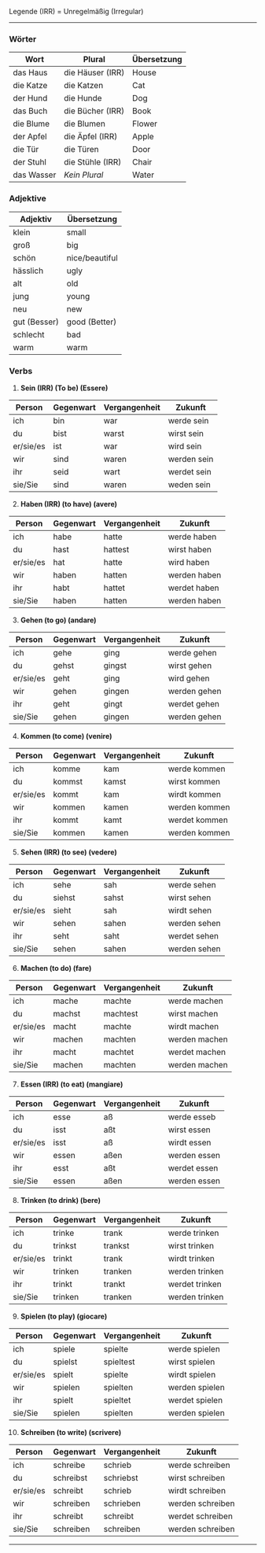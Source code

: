 Legende
(IRR) = Unregelmäßig (Irregular)

---
### Wörter 

| Wort       | Plural           | Übersetzung |
| ---------- | ---------------- | ----------- |
| das Haus   | die Häuser (IRR) | House       |
| die Katze  | die Katzen       | Cat         |
| der Hund   | die Hunde        | Dog         |
| das Buch   | die Bücher (IRR) | Book        |
| die Blume  | die Blumen       | Flower      |
| der Apfel  | die Äpfel (IRR)  | Apple       |
| die Tür    | die Türen        | Door        |
| der Stuhl  | die Stühle (IRR) | Chair       |
| das Wasser | _Kein Plural_    | Water       |

### Adjektive

| Adjektiv     | Übersetzung    |
| ------------ | -------------- |
| klein        | small          |
| groß         | big            |
| schön        | nice/beautiful |
| hässlich     | ugly           |
| alt          | old            |
| jung         | young          |
| neu          | new            |
| gut (Besser) | good (Better)  |
| schlecht      | bad            |
| warm         | warm           |

### Verbs

1. **Sein (IRR) (To be) (Essere)**

| Person    | Gegenwart | Vergangenheit | Zukunft     |
| --------- | --------- | ------------- | ----------- |
| ich       | bin       | war           | werde sein  |
| du        | bist      | warst         | wirst sein  |
| er/sie/es | ist       | war           | wird sein   |
| wir       | sind      | waren         | werden sein |
| ihr       | seid      | wart          | werdet sein |
| sie/Sie   | sind      | waren         | weden sein  |

2. **Haben (IRR) (to have) (avere)**

| Person    | Gegenwart | Vergangenheit | Zukunft      |
| --------- | --------- | ------------- | ------------ |
| ich       | habe      | hatte         | werde haben  |
| du        | hast      | hattest       | wirst haben  |
| er/sie/es | hat       | hatte         | wird haben   |
| wir       | haben     | hatten        | werden haben |
| ihr       | habt      | hattet        | werdet haben |
| sie/Sie   | haben     | hatten        | werden haben |

3. **Gehen (to go) (andare)**

| Person    | Gegenwart | Vergangenheit | Zukunft      |
| --------- | --------- | ------------- | ------------ |
| ich       | gehe      | ging          | werde gehen  |
| du        | gehst     | gingst        | wirst gehen  |
| er/sie/es | geht      | ging          | wird gehen   |
| wir       | gehen     | gingen        | werden gehen |
| ihr       | geht      | gingt         | werdet gehen |
| sie/Sie   | gehen     | gingen        | werden gehen |

4. **Kommen (to come) (venire)**

| Person    | Gegenwart | Vergangenheit | Zukunft       |
| --------- | --------- | ------------- | ------------- |
| ich       | komme     | kam           | werde kommen  |
| du        | kommst    | kamst         | wirst kommen  |
| er/sie/es | kommt     | kam           | wirdt kommen  |
| wir       | kommen    | kamen         | werden kommen |
| ihr       | kommt     | kamt          | werdet kommen |
| sie/Sie   | kommen    | kamen         | werden kommen |

5. **Sehen (IRR) (to see) (vedere)**

| Person    | Gegenwart | Vergangenheit | Zukunft      |
| --------- | --------- | ------------- | ------------ |
| ich       | sehe      | sah           | werde sehen  |
| du        | siehst    | sahst         | wirst sehen  |
| er/sie/es | sieht     | sah           | wirdt sehen  |
| wir       | sehen     | sahen         | werden sehen |
| ihr       | seht      | saht          | werdet sehen |
| sie/Sie   | sehen     | sahen         | werden sehen |

6. **Machen (to do) (fare)**

| Person    | Gegenwart | Vergangenheit | Zukunft       |
| --------- | --------- | ------------- | ------------- |
| ich       | mache     | machte        | werde machen  |
| du        | machst    | machtest      | wirst machen  |
| er/sie/es | macht     | machte        | wirdt machen  |
| wir       | machen    | machten       | werden machen |
| ihr       | macht     | machtet       | werdet machen |
| sie/Sie   | machen    | machten       | werden machen |

7. **Essen (IRR) (to eat) (mangiare)**

| Person    | Gegenwart | Vergangenheit | Zukunft      |
| --------- | --------- | ------------- | ------------ |
| ich       | esse      | aß            | werde esseb  |
| du        | isst      | aßt           | wirst essen  |
| er/sie/es | isst      | aß            | wirdt essen  |
| wir       | essen     | aßen          | werden essen |
| ihr       | esst      | aßt           | werdet essen |
| sie/Sie   | essen     | aßen          | werden essen |

8. **Trinken (to drink) (bere)**

| Person    | Gegenwart | Vergangenheit | Zukunft        |
| --------- | --------- | ------------- | -------------- |
| ich       | trinke    | trank         | werde trinken  |
| du        | trinkst   | trankst       | wirst trinken  |
| er/sie/es | trinkt    | trank         | wirdt trinken  |
| wir       | trinken   | tranken       | werden trinken |
| ihr       | trinkt    | trankt        | werdet trinken |
| sie/Sie   | trinken   | tranken       | werden trinken |
 
 9. **Spielen (to play) (giocare)**

| Person    | Gegenwart | Vergangenheit | Zukunft        |
| --------- | --------- | ------------- | -------------- |
| ich       | spiele    | spielte       | werde spielen  |
| du        | spielst   | spieltest     | wirst spielen  |
| er/sie/es | spielt    | spielte       | wirdt spielen  |
| wir       | spielen   | spielten      | werden spielen |
| ihr       | spielt    | spieltet      | werdet spielen |
| sie/Sie   | spielen   | spielten      | werden spielen |

10. **Schreiben (to write) (scrivere)**

| Person    | Gegenwart | Vergangenheit | Zukunft          |
| --------- | --------- | ------------- | ---------------- |
| ich       | schreibe  | schrieb       | werde schreiben  |
| du        | schreibst | schriebst     | wirst schreiben  |
| er/sie/es | schreibt  | schrieb       | wirdt schreiben  |
| wir       | schreiben | schrieben     | werden schreiben |
| ihr       | schreibt  | schreibt      | werdet schreiben |
| sie/Sie   | schreiben | schreiben     | werden schreiben |

---


